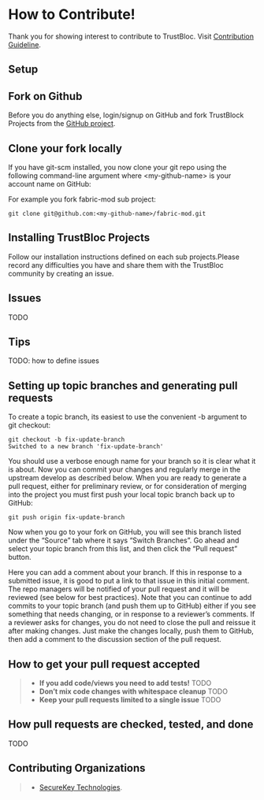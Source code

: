# How to Contribute!

Thank you for showing interest to contribute to TrustBloc. Visit [Contribution Guideline](https://github.com/trustbloc/community/blob/master/CONTRIBUTING.md).

## Setup

## Fork on Github

Before you do anything else, login/signup on GitHub and fork TrustBlock Projects from the  [GitHub project](https://github.com/trustbloc).

## Clone your fork locally

If you have git-scm installed, you now clone your git repo using the following command-line argument where \<my-github-name> is your account name on GitHub:

For example you fork fabric-mod sub project:

```
git clone git@github.com:<my-github-name>/fabric-mod.git
```

## Installing TrustBloc Projects

Follow our installation instructions defined on each sub projects.Please record any difficulties you have and share them with the TrustBloc community by creating an issue.

## Issues

TODO

## Tips

TODO: how to define issues

## Setting up topic branches and generating pull requests

To create a topic branch, its easiest to use the convenient -b argument to git checkout:

```
git checkout -b fix-update-branch
Switched to a new branch 'fix-update-branch'
```

You should use a verbose enough name for your branch so it is clear what it is about. Now you can commit your changes and regularly merge in the upstream develop as described below.
When you are ready to generate a pull request, either for preliminary review, or for consideration of merging into the project you must first push your local topic branch back up to GitHub:

```
git push origin fix-update-branch
```

Now when you go to your fork on GitHub, you will see this branch listed under the “Source” tab where it says “Switch Branches”.
Go ahead and select your topic branch from this list, and then click the “Pull request” button.

Here you can add a comment about your branch. If this in response to a submitted issue, it is good to put a link to that issue in this initial comment.
The repo managers will be notified of your pull request and it will be reviewed (see below for best practices). Note that you can continue to add commits to your topic branch (and push them up to GitHub) either if you see something that needs changing, or in response to a reviewer’s comments. If a reviewer asks for changes, you do not need to close the pull and reissue it after making changes. Just make the changes locally, push them to GitHub, then add a comment to the discussion section of the pull request.

## How to get your pull request accepted

> - **If you add code/views you need to add tests!**
>   TODO
> - **Don’t mix code changes with whitespace cleanup**
>   TODO
> - **Keep your pull requests limited to a single issue**
>   TODO

## How pull requests are checked, tested, and done

TODO

## Contributing Organizations

> - [SecureKey Technologies](https://docs.google.com/document/d/1ENMO-S7i0ef09IRx5teE-eJbRMFsaKSXEdatcufvjPM/edit).
